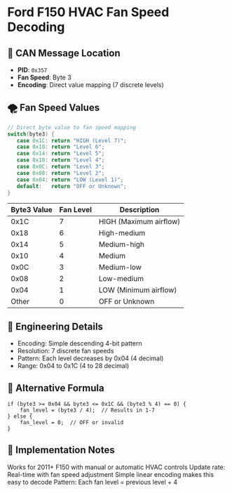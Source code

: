 # Ford F150 HVAC Fan Speed Decoding

## 📍 CAN Message Location

- **PID**: `0x357`
- **Fan Speed**: Byte 3
- **Encoding**: Direct value mapping (7 discrete levels)

## 🌪️ Fan Speed Values

```cpp
// Direct byte value to fan speed mapping
switch(byte3) {
   case 0x1C: return "HIGH (Level 7)";
   case 0x18: return "Level 6";
   case 0x14: return "Level 5";
   case 0x10: return "Level 4";
   case 0x0C: return "Level 3";
   case 0x08: return "Level 2";
   case 0x04: return "LOW (Level 1)";
   default:   return "OFF or Unknown";
}
```

| Byte3 Value | Fan Level | Description |
|-------------|-----------|-------------|
| 0x1C        | 7         | HIGH (Maximum airflow) |
| 0x18        | 6         | High-medium |
| 0x14        | 5         | Medium-high |
| 0x10        | 4         | Medium |
| 0x0C        | 3         | Medium-low |
| 0x08        | 2         | Low-medium |
| 0x04        | 1         | LOW (Minimum airflow) |
| Other       | 0         | OFF or Unknown |


## 🔬 Engineering Details

- Encoding: Simple descending 4-bit pattern
- Resolution: 7 discrete fan speeds
- Pattern: Each level decreases by 0x04 (4 decimal)
- Range: 0x04 to 0x1C (4 to 28 decimal)

## 🧮 Alternative Formula
```cpp// Calculate fan level from byte value
if (byte3 >= 0x04 && byte3 <= 0x1C && (byte3 % 4) == 0) {
    fan_level = (byte3 / 4);  // Results in 1-7
} else {
    fan_level = 0;  // OFF or invalid
}
```

## 🚗 Implementation Notes

Works for 2011+ F150 with manual or automatic HVAC controls
Update rate: Real-time with fan speed adjustment
Simple linear encoding makes this easy to decode
Pattern: Each fan level = previous level + 4
